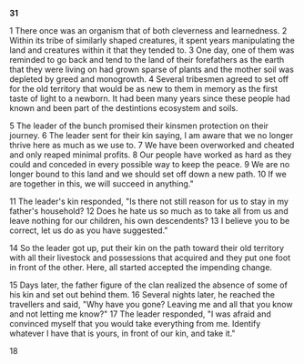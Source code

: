 **31**

1 There once was an organism that of both cleverness and learnedness. 2 Within its tribe of similarly shaped creatures, it spent years manipulating the land and creatures within it that they tended to. 3 One day, one of them was reminded to go back and tend to the land of their forefathers as the earth that they were living on had grown sparse of plants and the mother soil was depleted by greed and monogrowth. 4 Several tribesmen agreed to set off for the old territory that would be as new to them in memory as the first taste of light to a newborn. It had been many years since these people had known and been part of the destintions ecosystem and soils.  

5 The leader of the bunch promised their kinsmen protection on their journey. 6 The leader sent for their kin saying, I am aware that we no longer thrive here as much as we use to. 7 We have been overworked and cheated and only reaped minimal profits. 8 Our people have worked as hard as they could and conceded in every possible way to keep the peace. 9 We are no longer bound to this land and we should set off down a new path. 10 If we are together in this, we will succeed in anything."  

11 The leader's kin responded, "Is there not still reason for us to stay in my father's household? 12 Does he hate us so much as to take all from us and leave nothing for our children, his own descendents? 13 I believe you to be correct, let us do as you have suggested."  

14 So the leader got up, put their kin on the path toward their old territory with all their livestock and possessions that acquired and they put one foot in front of the other. Here, all started accepted the impending change. 

15 Days later, the father figure of the clan realized the absence of some of his kin and set out behind them. 16 Several nights later, he reached the travellers and said, "Why have you gone? Leaving me and all that you know and not letting me know?" 17 The leader responded, "I was afraid and convinced myself that you would take everything from me. Identify whatever I have that is yours, in front of our kin, and take it."  

18 
